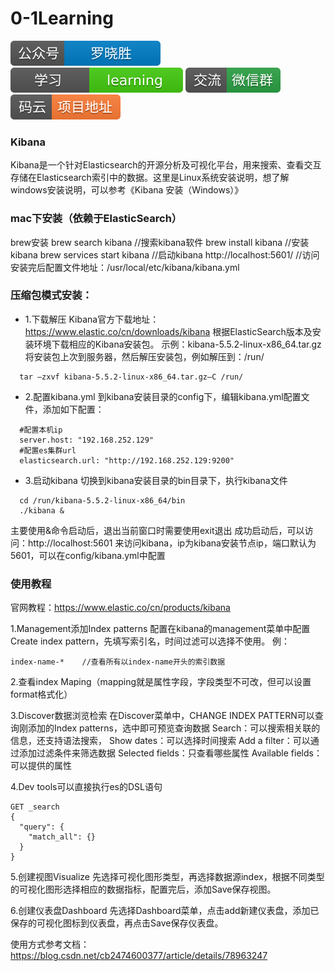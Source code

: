 # 0-1Learning

![alt text](../static/common/svg/luoxiaosheng.svg "公众号")
![alt text](../static/common/svg/luoxiaosheng_learning.svg "学习")
![alt text](../static/common/svg/luoxiaosheng_wechat.svg "微信")
![alt text](../static/common/svg/luoxiaosheng_gitee.svg "码云")

### Kibana
Kibana是一个针对Elasticsearch的开源分析及可视化平台，用来搜索、查看交互存储在Elasticsearch索引中的数据。这里是Linux系统安装说明，想了解windows安装说明，可以参考《Kibana 安装（Windows）》

### mac下安装（依赖于ElasticSearch）
brew安装
brew search kibana   //搜索kibana软件
brew install kibana  //安装kibana
brew services start kibana   //启动kibana
http://localhost:5601/      //访问
安装完后配置文件地址：/usr/local/etc/kibana/kibana.yml

### 压缩包模式安装：
* 1.下载解压
  Kibana官方下载地址：https://www.elastic.co/cn/downloads/kibana
  根据ElasticSearch版本及安装环境下载相应的Kibana安装包。
  示例：kibana-5.5.2-linux-x86_64.tar.gz
  将安装包上次到服务器，然后解压安装包，例如解压到：/run/
```
  tar –zxvf kibana-5.5.2-linux-x86_64.tar.gz–C /run/
```

* 2.配置kibana.yml
   到kibana安装目录的config下，编辑kibana.yml配置文件，添加如下配置：
```
  #配置本机ip
  server.host: "192.168.252.129"
  #配置es集群url
  elasticsearch.url: "http://192.168.252.129:9200"
```
* 3.启动kibana
  切换到kibana安装目录的bin目录下，执行kibana文件
```
  cd /run/kibana-5.5.2-linux-x86_64/bin
  ./kibana &
```
  主要使用&命令启动后，退出当前窗口时需要使用exit退出
  成功启动后，可以访问：http://localhost:5601 来访问kibana，ip为kibana安装节点ip，端口默认为5601，可以在config/kibana.yml中配置

### 使用教程
官网教程：https://www.elastic.co/cn/products/kibana

1.Management添加Index patterns
配置在kibana的management菜单中配置Create index pattern，先填写索引名，时间过滤可以选择不使用。
例：
```
index-name-*    //查看所有以index-name开头的索引数据
```
      
2.查看index Maping（mapping就是属性字段，字段类型不可改，但可以设置format格式化）

3.Discover数据浏览检索
在Discover菜单中，CHANGE INDEX PATTERN可以查询刚添加的Index patterns，选中即可预览查询数据
Search：可以搜索相关联的信息，还支持语法搜索，
Show dates：可以选择时间搜索
Add a filter：可以通过添加过滤条件来筛选数据
Selected fields：只查看哪些属性
Available fields：可以提供的属性

4.Dev tools可以直接执行es的DSL语句
```
GET _search
{
  "query": {
    "match_all": {}
  }
}
```
5.创建视图Visualize
先选择可视化图形类型，再选择数据源index，根据不同类型的可视化图形选择相应的数据指标，配置完后，添加Save保存视图。

6.创建仪表盘Dashboard
先选择Dashboard菜单，点击add新建仪表盘，添加已保存的可视化图标到仪表盘，再点击Save保存仪表盘。



使用方式参考文档：https://blog.csdn.net/cb2474600377/article/details/78963247
